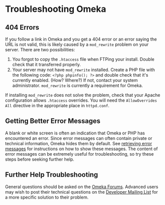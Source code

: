 Troubleshooting Omeka
=====================

404 Errors
-------------------------------------------------------------

If you follow a link in Omeka and you get a 404 error or an error saying the URL is not valid, this is likely caused by a `mod_rewrite` problem on your server. There are two possibilities:

1.  You forgot to copy the `.htaccess` file when FTPing your install. Double check that it transferred properly.
2.  Your server may not have `mod_rewrite` installed. Create a PHP file with the following code: `<?php phpinfo(); ?>` and double check that it's currently enabled. (How? Where?) If not, contact your system administrator. `mod_rewrite` is currently a requirement for Omeka.

If installing `mod_rewrite` does not solve the problem, check that your Apache configuration allows `.htaccess` overrides. You will need the `AllowOverrides All` directive in the appropriate place in `httpd.conf`.

Getting Better Error Messages
---------------------------------------------------------------
A blank or white screen is often an indication that Omeka or PHP has encountered an error. Since error messages can often contain private or technical information, Omeka hides them by default. See [retrieving error messages](Retrieving_error_messages.md) for instructions on how to show these messages. The content of error
messages can be extremely useful for troubleshooting, so try these steps before seeking further help.

Further Help Troubleshooting
----------------------------------------------------------
General questions should be asked on the [Omeka Forums](http://forums.omeka.org). Advanced users may wish to post their technical questions on the [Developer Mailing List](http://groups.google.com/group/omeka-dev) for a more specific
solution to their problem.